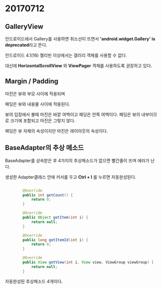 # 20170712

## GalleryView

안드로이드에서 Gallery를 사용하면 취소선이 뜨면서 **'android.widget.Gallery' is deprecated**라고 뜬다.

안드로이드 4.1(16) 젤리빈 이상에서는 갤러리 객체를 사용할 수 없다. 

대신에 **HorizontalScrollView** 와 **ViewPager** 객체를 사용하도록 권장하고 있다.



## Margin / Padding

마진은 뷰와 부모 사이에 적용되며 

패딩은 뷰와 내용물 사이에 적용된다.

뷰의 입장에서 볼때 마진은 바깥 여백이고 패딩은 안쪽 여백이다. 패딩은 뷰의 내부이므로 크기에 포함되고 마진은 그렇지 않다. 

패딩은 뷰 자체의 속성이지만 마진은 레이아웃의 속성이다.



## BaseAdapter의 추상 메소드

BaseAdapter를 상속받은 후 4가지의 추상메소드가 없으면 빨간줄이 뜨며 에러가 난다.

생성한 Adapter클래스 안에 커서를 두고 **Ctrl + I** 를 누르면 자동완성된다.

```Java

        @Override
        public int getCount() {
            return 0;
        }

        @Override
        public Object getItem(int i) {
            return null;
        }

        @Override
        public long getItemId(int i) {
            return 0;
        }

        @Override
        public View getView(int i, View view, ViewGroup viewGroup) {
            return null;
        }

```

자동완성된 추상메소드 4개이다.





